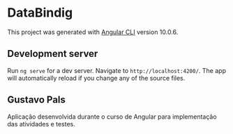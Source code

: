 # DataBindig

This project was generated with [Angular CLI](https://github.com/angular/angular-cli) version 10.0.6.

## Development server

Run `ng serve` for a dev server. Navigate to `http://localhost:4200/`. The app will automatically reload if you change any of the source files.

## Gustavo Pals

Aplicação desenvolvida durante o curso de Angular para implementação das atividades e testes.
